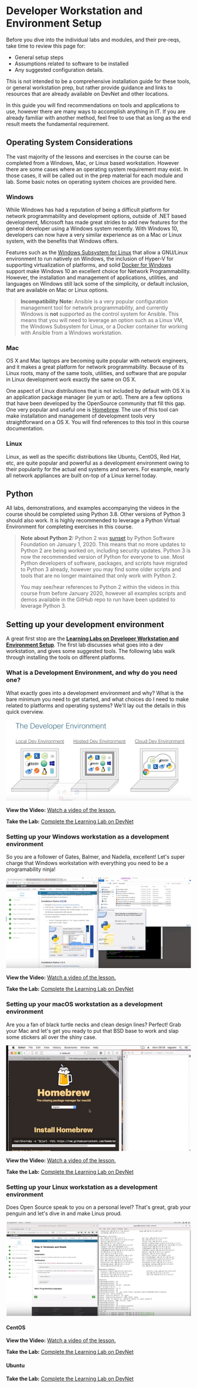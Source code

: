 # Developer Workstation and Environment Setup
Before you dive into the individual labs and modules, and their pre-reqs, take time to review this page for: 

* General setup steps
* Assumptions related to software to be installed
* Any suggested configuration details.  

This is not intended to be a comprehensive installation guide for these tools, or general workstation prep, but rather provide guidance and links to resources that are already available on DevNet and other locations.  

In this guide you will find recommendations on tools and applications to use, however there are many ways to accomplish anything in IT.  If you are already familiar with another method, feel free to use that as long as the end result meets the fundamental requirement.  

## Operating System Considerations
The vast majority of the lessons and exercises in the course can be completed from a Windows, Mac, or Linux based workstation.  However there are some cases where an operating system requirement may exist.  In those cases, it will be called out in the prep material for each module and lab.  Some basic notes on operating system choices are provided here.  

### Windows
While Windows has had a reputation of being a difficult platform for network programmability and development options, outside of .NET based development, Microsoft has made great strides to add new features for the general developer using a Windows system recently. With Windows 10, developers can now have a very similar experience as on a Mac or Linux system, with the benefits that Windows offers.  

Features such as the [Windows Subsystem for Linux](https://docs.microsoft.com/en-us/windows/wsl/) that allow a GNU/Linux environment to run natively on Windows, the inclusion of Hyper-V for supporting virtualization of platforms, and solid [Docker for Windows](https://docs.docker.com/docker-for-windows/install/) support make Windows 10 an excellent choice for Network Programmability. However, the installation and management of applications, utilities, and languages on Windows still lack some of the simplicity, or default inclusion, that are available on Mac or Linux options.  

> **Incompatibility Note:** Ansible is a very popular configuration management tool for network programmability, and currently Windows is **not** supported as the control system for Ansible. This means that you will need to leverage an option such as a Linux VM, the Windows Subsystem for Linux, or a Docker container for working with Ansible from a Windows workstation.  

### Mac
OS X and Mac laptops are becoming quite popular with network engineers, and it makes a great platform for network programmability. Because of its Linux roots, many of the same tools, utilities, and software that are popular in Linux development work exactly the same on OS X.  

One aspect of Linux distributions that is not included by default with OS X is an application package manager (ie yum or apt).  There are a few options that have been developed by the OpenSource community that fill this gap.  One very popular and useful one is [Homebrew](http://brew.sh). The use of this tool can make installation and management of development tools very straightforward on a OS X.  You will find references to this tool in this course documentation.  

### Linux
Linux, as well as the specific distributions like Ubuntu, CentOS, Red Hat, etc, are quite popular and powerful as a development environment owing to their popularity for the actual end systems and servers. For example, nearly all network appliances are built on-top of a Linux kernel today.  

## Python

All labs, demonstrations, and examples accompanying the videos in the course should be completed using Python 3.8. Other versions of Python 3 should also work. It is highly recommended to leverage a Python Virtual Environment for completing exercises in this course.

> **Note about Python 2:** Python 2 was [sunset](https://www.python.org/doc/sunset-python-2/) by Python Software Foundation on January 1, 2020. This means that no more updates to Python 2 are being worked on, including security updates. Python 3 is now the recommended version of Python for everyone to use. Most Python developers of software, packages, and scripts have migrated to Python 3 already, however you may find some older scripts and tools that are no longer maintained that only work with Python 2. 
> 
> You may see/hear references to Python 2 within the videos in this course from before January 2020, however all examples scripts and demos available in the GitHub repo to run have been updated to leverage Python 3.

## Setting up your development environment
A great first stop are the [**Learning Labs on Developer Workstation and Environment Setup**](http://developer.cisco.com/learning/modules/dev-setup). The first lab discusses what goes into a dev workstation, and gives some suggested tools. The following labs walk through installing the tools on different platforms.

### What is a Development Environment, and why do you need one?
What exactly goes into a development environment and why? What is the bare minimum you need to get started, and what choices do I need to make related to platforms and operating systems? We'll lay out the details in this quick overview.

[![](https://github.com/CiscoDevNet/netprog_basics/raw/master/readme_resources/dev-env.jpg)](https://developer.cisco.com/learning-labs/setup/#dev-why)

**View the Video:** [Watch a video of the lesson.](https://developer.cisco.com/learning-labs/setup/#dev-why) 

**Take the Lab:** [Complete the Learning Lab on DevNet](https://developer.cisco.com/learning/modules/dev-setup/dev-what/step/1)

### Setting up your Windows workstation as a development environment

So you are a follower of Gates, Balmer, and Nadella, excellent! Let's super charge that Windows workstation with everything you need to be a programability ninja!

[![](https://github.com/CiscoDevNet/netprog_basics/raw/master/readme_resources/dev-env-win.jpg)](https://developer.cisco.com/learning/modules/dev-setup/dev-win/introduction/)

**View the Video:** [Watch a video of the lesson.](https://developer.cisco.com/learning/modules/dev-setup/dev-win/introduction/) 

**Take the Lab:** [Complete the Learning Lab on DevNet](https://developer.cisco.com/learning/modules/dev-setup/dev-win/introduction/)

### Setting up your macOS workstation as a development environment
Are you a fan of black turtle necks and clean design lines? Perfect! Grab your Mac and let's get you ready to put that BSD base to work and slap some stickers all over the shiny case.

[![](https://github.com/CiscoDevNet/netprog_basics/raw/master/readme_resources/dev-env-mac.jpg)](https://developer.cisco.com/learning/modules/dev-setup/dev-mac/introduction/)

**View the Video:** [Watch a video of the lesson.](https://developer.cisco.com/learning-labs/setup/#dev-mac) 

**Take the Lab:** [Complete the Learning Lab on DevNet](https://developer.cisco.com/learning/modules/dev-setup/dev-mac/step/1)

### Setting up your Linux workstation as a development environment
Does Open Source speak to you on a personal level? That's great, grab your penguin and let's dive in and make Linus proud.

[![](https://github.com/CiscoDevNet/netprog_basics/raw/master/readme_resources/dev-env-centos.jpg)](https://developer.cisco.com/learning-labs/setup/#dev-centos)

#### CentOS 
**View the Video:** [Watch a video of the lesson.](https://developer.cisco.com/learning-labs/setup/#dev-centos) 

**Take the Lab:** [Complete the Learning Lab on DevNet](https://developer.cisco.com/learning/modules/dev-setup/dev-centos/step/1)

#### Ubuntu 
**Take the Lab:** [Complete the Learning Lab on DevNet](https://developer.cisco.com/learning/modules/dev-setup/dev-ubuntu/step/1)
